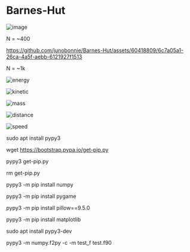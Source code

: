 # Barnes-Hut
![image](https://github.com/junobonnie/Barnes-Hut/blob/main/Animation4.gif)

N = ~400

https://github.com/junobonnie/Barnes-Hut/assets/60418809/6c7a05a1-26ca-4a5f-aebb-6121927f1513

N = ~1k

![energy](https://github.com/junobonnie/Barnes-Hut/assets/60418809/f26b2d8a-93b4-4246-8e9c-7b545407bf42)

![kinetic](https://github.com/junobonnie/Barnes-Hut/assets/60418809/a0c1c208-c070-45f4-bb35-c64924ba2af2)

![mass](https://github.com/junobonnie/Barnes-Hut/assets/60418809/c823b36f-5b4b-4e9c-8840-e5e7f6e58a61)

![distance](https://github.com/junobonnie/Barnes-Hut/assets/60418809/69d0d6c6-3a8b-4425-bec2-2f1470034845)

![speed](https://github.com/junobonnie/Barnes-Hut/assets/60418809/5298d6c1-6418-4124-a7c6-ba1ae40154b7)

sudo apt install pypy3

wget https://bootstrap.pypa.io/get-pip.py

pypy3 get-pip.py

rm get-pip.py

pypy3 -m pip install numpy

pypy3 -m pip install pygame

pypy3 -m pip install pillow==9.5.0

pypy3 -m pip install matplotlib

sudo apt install pypy3-dev

pypy3 -m numpy.f2py -c -m test_f test.f90
